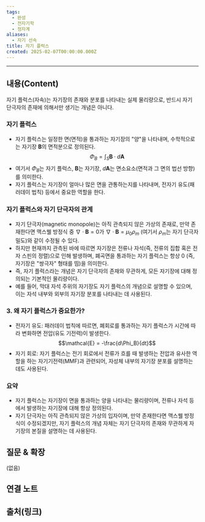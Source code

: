 ```yaml
---
tags:
  - 완성
  - 전자기학
  - 정자계
aliases:
  - 자기 선속
title: 자기 플럭스
created: 2025-02-07T00:00:00.000Z
---
```


---

## 내용(Content)

자기 플럭스(자속)는 자기장의 존재와 분포를 나타내는 실제 물리량으로, 반드시 자기 단극자의 존재에 의해서만 생기는 개념은 아니다.

### 자기 플럭스

   * 자기 플럭스는 일정한 면(면적)을 통과하는 자기장의 "양"을 나타내며, 수학적으로는 자기장 $\mathbf{B}$의 면적분으로 정의된다. $$\Phi_B = \int_S \mathbf{B} \cdot d\mathbf{A}$$
   * 여기서 $\Phi_B$는 자기 플럭스, $\mathbf{B}$는 자기장, $d\mathbf{A}$는 면소요소(면적과 그 면의 법선 방향)를 의미한다.
   * 자기 플럭스는 자기장이 얼마나 많은 면을 관통하는지를 나타내며, 전자기 유도(패러데이 법칙) 등에서 중요한 역할을 한다.

### 자기 플럭스와 자기 단극자의 관계

   * 자기 단극자(magnetic monopole)는 아직 관측되지 않은 가상의 존재로, 만약 존재한다면 맥스웰 방정식 중 $\nabla \cdot \mathbf{B} = 0$가 $\nabla \cdot \mathbf{B} = \mu_0 \rho_m$ (여기서 $\rho_m$는 자기 단극자 밀도)와 같이 수정될 수 있다.
   * 하지만 현재까지 관측된 바에 따르면 자기장은 전류나 자석(즉, 전류의 집합 혹은 전자 스핀의 정렬)으로 인해 발생하며, 폐곡면을 통과하는 자기 플럭스는 항상 0 (즉, 자기장은 "쌍극자" 형태를 띰)을 의미한다.
   * 즉, 자기 플럭스라는 개념은 자기 단극자의 존재와 무관하게, 모든 자기장에 대해 정의되는 기본적인 물리량이다.
   * 예를 들어, 막대 자석 주위의 자기장도 자기 플럭스의 개념으로 설명할 수 있으며, 이는 자석 내부와 외부의 자기장 분포를 나타내는 데 사용된다.

### 3. 왜 자기 플럭스가 중요한가?

   * 전자기 유도: 패러데이 법칙에 따르면, 폐회로를 통과하는 자기 플럭스가 시간에 따라 변화하면 전압(유도 기전력)이 발생한다. $$\mathcal{E} = -\frac{d\Phi_B}{dt}$$
   * 자기 회로: 자기 플럭스는 전기 회로에서 전류가 흐를 때 발생하는 전압과 유사한 역할을 하는 자기기전력(MMF)과 관련되어, 자성체 내부의 자기장 분포를 설명하는 데도 사용된다.

### 요약

   * 자기 플럭스는 자기장이 면을 통과하는 양을 나타내는 물리량이며, 전류나 자석 등에서 발생하는 자기장에 대해 항상 정의된다.
   * 자기 단극자는 아직 관측되지 않은 가상의 입자이며, 만약 존재한다면 맥스웰 방정식이 수정되겠지만, 자기 플럭스의 개념 자체는 자기 단극자의 존재와 무관하게 자기장의 본질을 설명하는 데 사용된다.


## 질문 & 확장

(없음)

## 연결 노트

## 출처(링크)





